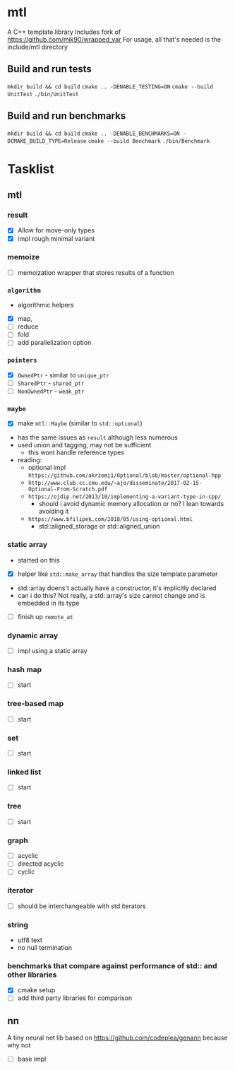 # mtl
A C++ template library
Includes fork of https://github.com/mik90/wrapped_var
For usage, all that's needed is the include/mtl directory

## Build and run tests
`mkdir build && cd build`
`cmake .. -DENABLE_TESTING=ON`
`cmake --build UnitTest`
`./bin/UnitTest`

## Build and run benchmarks
`mkdir build && cd build`
`cmake .. -DENABLE_BENCHMARKS=ON -DCMAKE_BUILD_TYPE=Release`
`cmake --build Benchmark`
`./bin/Benchmark`

# Tasklist

## mtl
### result
- [x] Allow for move-only types
- [x] impl rough minimal variant
### memoize
- [ ] memoization wrapper that stores results of a function
### `algorithm`
- algorithmic helpers
- [x] map,
- [ ] reduce
- [ ] fold
- [ ] add parallelization option
### `pointers`
- [x] `OwnedPtr` - similar to `unique_ptr`
- [ ] `SharedPtr` - `shared_ptr`
- [ ] `NonOwnedPtr` - `weak_ptr`
### `maybe`
- [x] make `mtl::Maybe` (similar to `std::optional`) 
- has the same issues as `result` although less numerous
- used union and tagging, may not be sufficient
    - this wont handle reference types
- reading:
    - optional impl `https://github.com/akrzemi1/Optional/blob/master/optional.hpp`
    - `http://www.club.cc.cmu.edu/~ajo/disseminate/2017-02-15-Optional-From-Scratch.pdf`
    - `https://ojdip.net/2013/10/implementing-a-variant-type-in-cpp/`
        - should i avoid dynamic memory allocation or no? I lean towards avoiding it
    - `https://www.bfilipek.com/2018/05/using-optional.html`
        - std::aligned_storage or std::aligned_union
### static array
- started on this
- [x] helper like `std::make_array` that handles the size template parameter
- std::array doens't actually have a constructor, it's implicitly declared
- can i do this? Not really, a std::array's size cannot change and is embedded in its type
- [ ] finish up `remote_at`
### dynamic array
- [ ] impl using a static array
### hash map
- [ ] start
### tree-based map
- [ ] start
### set
- [ ] start
### linked list
- [ ] start
### tree
- [ ] start
### graph
- [ ] acyclic
- [ ] directed acyclic
- [ ] cyclic
### iterator
- [ ] should be interchangeable with std iterators
### string
- utf8 text
- no null termination
### benchmarks that compare against performance of std:: and other libraries
- [x] cmake setup
- [ ] add third party libraries for comparison

## nn
A tiny neural net lib based on https://github.com/codeplea/genann because why not
- [ ] base impl